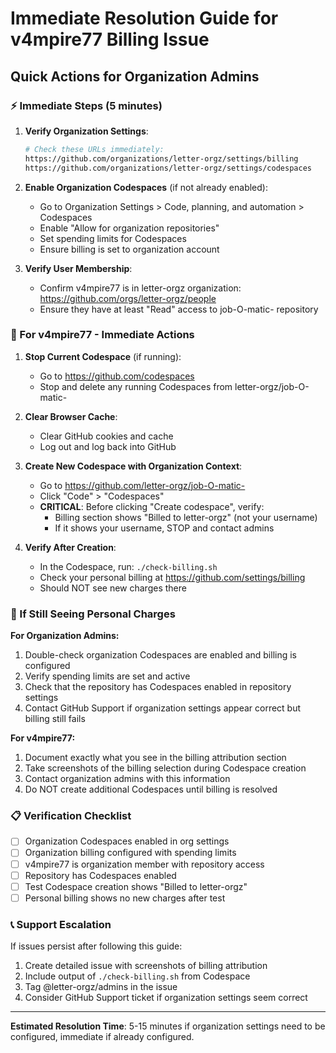 # Immediate Resolution Guide for v4mpire77 Billing Issue

## Quick Actions for Organization Admins

### ⚡ Immediate Steps (5 minutes)

1. **Verify Organization Settings**:
   ```bash
   # Check these URLs immediately:
   https://github.com/organizations/letter-orgz/settings/billing
   https://github.com/organizations/letter-orgz/settings/codespaces
   ```

2. **Enable Organization Codespaces** (if not already enabled):
   - Go to Organization Settings > Code, planning, and automation > Codespaces
   - Enable "Allow for organization repositories"
   - Set spending limits for Codespaces
   - Ensure billing is set to organization account

3. **Verify User Membership**:
   - Confirm v4mpire77 is in letter-orgz organization: https://github.com/orgs/letter-orgz/people
   - Ensure they have at least "Read" access to job-O-matic- repository

### 🔧 For v4mpire77 - Immediate Actions

1. **Stop Current Codespace** (if running):
   - Go to https://github.com/codespaces
   - Stop and delete any running Codespaces from letter-orgz/job-O-matic-

2. **Clear Browser Cache**:
   - Clear GitHub cookies and cache
   - Log out and log back into GitHub

3. **Create New Codespace with Organization Context**:
   - Go to https://github.com/letter-orgz/job-O-matic-
   - Click "Code" > "Codespaces"
   - **CRITICAL**: Before clicking "Create codespace", verify:
     - Billing section shows "Billed to letter-orgz" (not your username)
     - If it shows your username, STOP and contact admins

4. **Verify After Creation**:
   - In the Codespace, run: `./check-billing.sh`
   - Check your personal billing at https://github.com/settings/billing
   - Should NOT see new charges there

### 🚨 If Still Seeing Personal Charges

**For Organization Admins:**
1. Double-check organization Codespaces are enabled and billing is configured
2. Verify spending limits are set and active
3. Check that the repository has Codespaces enabled in repository settings
4. Contact GitHub Support if organization settings appear correct but billing still fails

**For v4mpire77:**
1. Document exactly what you see in the billing attribution section
2. Take screenshots of the billing selection during Codespace creation
3. Contact organization admins with this information
4. Do NOT create additional Codespaces until billing is resolved

### 📋 Verification Checklist

- [ ] Organization Codespaces enabled in org settings
- [ ] Organization billing configured with spending limits  
- [ ] v4mpire77 is organization member with repository access
- [ ] Repository has Codespaces enabled
- [ ] Test Codespace creation shows "Billed to letter-orgz"
- [ ] Personal billing shows no new charges after test

### 📞 Support Escalation

If issues persist after following this guide:
1. Create detailed issue with screenshots of billing attribution
2. Include output of `./check-billing.sh` from Codespace
3. Tag @letter-orgz/admins in the issue
4. Consider GitHub Support ticket if organization settings seem correct

---

**Estimated Resolution Time**: 5-15 minutes if organization settings need to be configured, immediate if already configured.